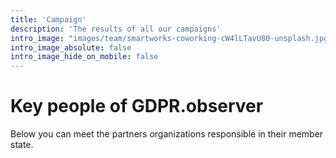 ```yaml
---
title: 'Campaign'
description: 'The results of all our campaigns'
intro_image: "images/team/smartworks-coworking-cW4lLTavU80-unsplash.jpg"
intro_image_absolute: false
intro_image_hide_on_mobile: false
---
```


# Key people of GDPR.observer

Below you can meet the partners organizations responsible in their member state.
